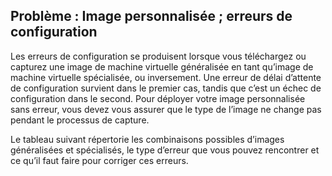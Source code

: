 ## <a name="issue-custom-image-provisioning-errors"></a>Problème : Image personnalisée ; erreurs de configuration
Les erreurs de configuration se produisent lorsque vous téléchargez ou capturez une image de machine virtuelle généralisée en tant qu’image de machine virtuelle spécialisée, ou inversement. Une erreur de délai d’attente de configuration survient dans le premier cas, tandis que c’est un échec de configuration dans le second. Pour déployer votre image personnalisée sans erreur, vous devez vous assurer que le type de l’image ne change pas pendant le processus de capture.

Le tableau suivant répertorie les combinaisons possibles d’images généralisées et spécialisés, le type d’erreur que vous pouvez rencontrer et ce qu’il faut faire pour corriger ces erreurs.

